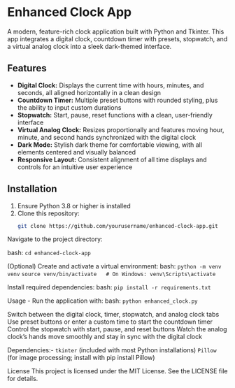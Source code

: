 # Enhanced Clock App

A modern, feature-rich clock application built with Python and Tkinter. This app integrates a digital clock, countdown timer with presets, stopwatch, and a virtual analog clock into a sleek dark-themed interface.

## Features

- **Digital Clock:** Displays the current time with hours, minutes, and seconds, all aligned horizontally in a clean design  
- **Countdown Timer:** Multiple preset buttons with rounded styling, plus the ability to input custom durations  
- **Stopwatch:** Start, pause, reset functions with a clean, user-friendly interface  
- **Virtual Analog Clock:** Resizes proportionally and features moving hour, minute, and second hands synchronized with the digital clock  
- **Dark Mode:** Stylish dark theme for comfortable viewing, with all elements centered and visually balanced  
- **Responsive Layout:** Consistent alignment of all time displays and controls for an intuitive user experience

## Installation

1. Ensure Python 3.8 or higher is installed  
2. Clone this repository:  
   ```bash
   git clone https://github.com/yourusername/enhanced-clock-app.git
Navigate to the project directory:

bash: ```cd enhanced-clock-app```

(Optional) Create and activate a virtual environment:
bash: ```python -m venv venv```
```source venv/bin/activate   # On Windows: venv\Scripts\activate```

Install required dependencies:
bash: ```pip install -r requirements.txt```

Usage - Run the application with:
bash: ```python enhanced_clock.py```

Switch between the digital clock, timer, stopwatch, and analog clock tabs
Use preset buttons or enter a custom time to start the countdown timer
Control the stopwatch with start, pause, and reset buttons
Watch the analog clock’s hands move smoothly and stay in sync with the digital clock

Dependencies:-
```tkinter``` (included with most Python installations)
```Pillow``` (for image processing; install with pip install Pillow)

License
This project is licensed under the MIT License. See the LICENSE file for details.
